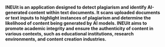 **INEUit is an application designed to detect plagiarism and identify AI-generated content within text documents. 
It scans uploaded documents or text inputs to highlight instances of plagiarism and determine the likelihood of content being generated by AI models. 
INEUit aims to promote academic integrity and ensure the authenticity of content in various contexts, such as educational institutions, research environments, and content creation industries.**

